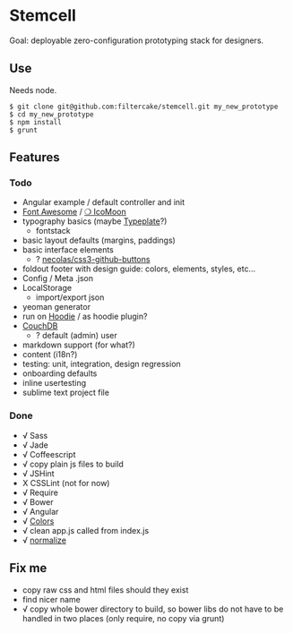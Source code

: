 # Stemcell

Goal: deployable zero-configuration prototyping stack for designers.

## Use

Needs node.

    $ git clone git@github.com:filtercake/stemcell.git my_new_prototype
    $ cd my_new_prototype
    $ npm install
    $ grunt

## Features

### Todo

- Angular example / default controller and init
- [Font Awesome](http://fontawesome.io/) / [❍ IcoMoon](http://icomoon.io/)
- typography basics (maybe [Typeplate](http://typeplate.com/)?)
    - fontstack
- basic layout defaults (margins, paddings)
- basic interface elements
    - ? [necolas/css3-github-buttons](https://github.com/necolas/css3-github-buttons)
- foldout footer with design guide: colors, elements, styles, etc...
- Config / Meta .json
- LocalStorage
    - import/export json
- yeoman generator
- run on [Hoodie](http://hood.ie/) / as hoodie plugin?
- [CouchDB](https://couchdb.apache.org/)
    - ? default (admin) user
- markdown support (for what?)
- content (i18n?)
- testing: unit, integration, design regression
- onboarding defaults
- inline usertesting
- sublime text project file


### Done

- √ Sass
- √ Jade
- √ Coffeescript
- √ copy plain js files to build
- √ JSHint
- X CSSLint (not for now)
- √ Require
- √ Bower
- √ Angular
- √ [Colors](http://clrs.cc/)
- √ clean app.js called from index.js
- √ [normalize](http://necolas.github.io/normalize.css/)

## Fix me

- copy raw css and html files should they exist
- find nicer name
- √ copy whole bower directory to build, so bower libs do not have to be handled in two places (only require, no copy via grunt)
